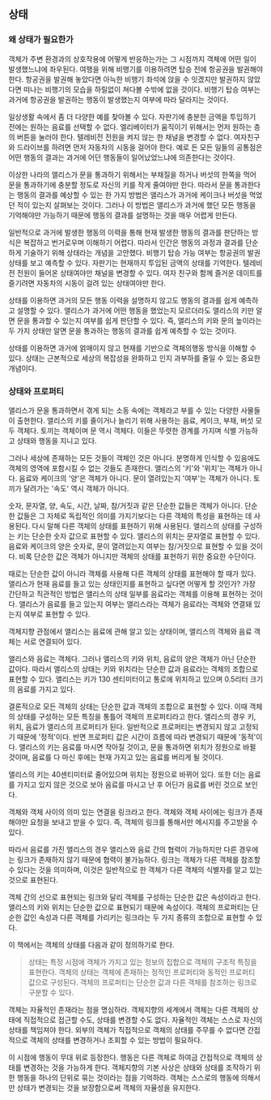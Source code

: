## 상태
### 왜 상태가 필요한가
객체가 주변 환경과의 상호작용에 어떻게 반응하는가는 그 시점까지 객체에 어떤 일이 발생했느냐에 좌우된다. 여행을 위해 비행기를 이용하려면 탑승 전에 항공권을 발권해야 한다. 항공권을 발권해 놓았다면 아늑한 비행기 좌석에 앉을 수 잇겠지만 발권하지 않았다면 떠나는 비행기의 모습을 하릴없이 쳐다볼 수밖에 없을 것이다. 비행기 탑승 여부는 과거에 항공권을 발권하는 행동이 발생했는지 여부에 따라 달라지는 것이다. 

일상생활 속에서 좀 더 다양한 예를 찾아볼 수 있다. 자판기에 충분한 금액을 투입하기 전에는 원하는 음료를 선택할 수 없다. 엘리베이터가 움직이기 위해서는 먼저 원하는 층의 버튼을 눌러야 한다. 텔레비전 전원을 켜지 않는 한 채널을 변경할 수 없다. 여자친구와 드라이브를 하려면 먼저 자동차의 시동을 걸어야 한다. 예로 든 모든 일들의 공통점은 어떤 행동의 결과는 과거에 어던 행동들이 일어났었느냐에 의존한다는 것이다.

이상한 나라의 앨리스가 문을 통과하기 위해서는 부채질을 하거나 버섯의 한쪽을 먹어 문을 통과하기에 충분할 정도로 자신의 키를 작게 줄여야만 한다. 따라서 문을 통과한다는 행동의 결과를 예상할 수 있는 한 가지 방법은 앨리스가 과거에 케이크나 버섯을 먹었던 적이 있는지 살펴보는 것이다. 그러나 이 방법은 앨리스가 과거에 했던 모든 행동을 기억해야만 가능하기 때문에 행동의 결과를 설명하는 것을 매우 어렵게 만든다. 

일반적으로 과거에 발생한 행동의 이력을 통해 현재 발생한 행동의 결과를 판단하는 방식은 복잡하고 번거로우며 이해하기 어렵다. 따라서 인간은 행동의 과정과 결과를 단순하게 기술하기 위해 상태라는 개념을 고안했다. 비행기 탑승 가능 여부는 항공권의 발권 상태를 보고 예측할 수 있다. 자판기는 현재까지 투입된 금액의 상태를 기억한다. 텔레비전 전원이 들어온 상태여야만 채널을 변경할 수 있다. 여자 친구와 함께 즐거운 데이트를 즐기려면 자동차의 시동이 걸려 있는 상태여야만 한다.

상태를 이용하면 과거의 모든 행동 이력을 설명하지 않고도 행동의 결과를 쉽게 예측하고 설명할 수 있다. 앨리스가 과거에 어떤 행동을 했었는지 모르더라도 앨리스의 키만 알면 문을 통과할 수 있는지 여부를 쉽게 판단할 수 있다. 즉, 앨리스의 키와 문의 높이라는 두 가지 상태만 알면 문을 통과하는 행동의 결과를 쉽게 예측할 수 있는 것이다. 

상태를 이용하면 과거에 얽매이지 않고 현재를 기반으로 객체의행동 방식을 이해할 수 있다. 상태는 근본적으로 세상의 복잡성을 완화하고 인지 과부하를 줄일 수 있는 중요한 개념이다.

### 상태와 프로퍼티
앨리스가 문을 통과하면서 겪게 되는 소동 속에는 객체라고 부를 수 있는 다양한 사물들이 출현한다. 앨리스의 키를 줄이거나 늘리기 위해 사용하는 음료, 케이크, 부채, 버섯 모두 객체다. 토끼는 객체이며 문 역시 객체다. 이들은 뚜렷한 경계를 가지며 식별 가능하고 상태와 행동을 지니고 있다.

그러나 세상에 존재하는 모든 것들이 객체인 것은 아니다. 분명하게 인식할 수 있음에도 객체의 영역에 포함시킬 수 없는 것들도 존재한다. 앨리스의 '키'와 '위치'는 객체가 아니다. 음료와 케이크의 '양'은 객체가 아니다. 문이 열려있는지 '여부'는 객체가 아니다. 토끼가 달려가는 '속도' 역시 객체가 아니다.

숫자, 문자열, 양, 속도, 시간, 날짜, 참/거짓과 같은 단순한 값들은 객체가 아니다. 단순한 값들은 그 자체로 독립적인 의미를 가지기보다는 다른 객체의 특성을 표현하는 데 사용된다. 다시 말해 다른 객체의 상태를 표현하기 위해 사용된다. 앨리스의 상태를 구성하는 키는 단순한 숫자 값으로 표현할 수 있다. 앨리스의 위치는 문자열로 표현할 수 있다. 음료와 케이크의 양은 숫자로, 문이 열려있는지 여부는 참/거짓으로 표현할 수 있을 것이다. 비록 단순한 값은 객체가 아니지만 객체의 상태를 표현하기 위한 중요한 수단이다.

때로는 단순한 값이 아니라 객체를 사용해 다른 객체의 상태를 표현해야 할 때가 있다. 앨리스가 현재 음료를 들고 있는 상태인지를 표현하고 싶다면 어떻게 할 것인가? 가장 간단하고 직관적인 방법은 앨리스의 상태 일부를 음료라는 객체를 이용해 표현하는 것이다. 앨리스가 음료를 들고 있는지 여부는 앨리스라는 객체가 음료라는 객체와 연결돼 있는지 여부로 표현할 수 있다.

객체지향 관점에서 앨리스는 음료에 관해 알고 있는 상태이며, 앨리스의 객체와 음료 객체는 서로 연결되어 있다. 

앨리스와 음료는 객체다. 그러나 앨리스의 키와 위치, 음료의 양은 객체가 아닌 단순한 값이다. 따라서 앨리스의 상태는 키와 위치라는 단순한 값과 음료라는 객체의 조합으로 표현할 수 있다. 앨리스는 키가 130 센티미터이고 통로에 위치하고 있으며 0.5리터 크기의 음료를 가지고 있다.

결론적으로 모든 객체의 상태는 단순한 값과 객체의 조합으로 표현할 수 있다. 이때 객체의 상태를 구성하는 모든 특징을 통틀어 객체의 프로퍼티라고 한다. 앨리스의 경우 키, 위치, 음료가 앨리스의 프로퍼티가 된다. 일반적으로 프로퍼티는 변경되지 않고 고정되기 때문에 '정적'이다. 반면 프로퍼티 값은 시간이 흐름에 따라 변경되기 때문에 '동적'이다. 앨리스의 키는 음료를 마시면 작아질 것이고, 문을 통과하면 위치가 정원으로 바뀔 것이며, 음료를 다 마신 후에는 현재 가지고 있는 음료를 버리게 될 것이다.

앨리스의 키는 40센티미터로 줄어있으며 위치는 정원으로 바뀌어 있다. 또한 더는 음료를 가지고 있지 않은 것으로 보아 음료를 마시고 난 후 어딘가 음료를 버린 것으로 보인다.

객체와 객체 사이의 의미 있는 연결을 링크라고 한다. 객체와 객체 사이에는 링크가 존재해야만 요청을 보내고 받을 수 있다. 즉, 객체의 링크를 통해서만 메시지를 주고받을 수 있다. 

따라서 음료를 가진 앨리스의 경우 앨리스와 음료 간의 협력이 가능하지만 다른 경우에는 링크가 존재하지 않기 때문에 협력이 불가능하다. 링크는 객체가 다른 객체를 참조할 수 있다는 것을 의미하며, 이것은 일반적으로 한 객체가 다른 객체의 식별자를 알고 있는 것으로 표현된다.

객체 간의 선으로 표현되는 링크와 달리 객체를 구성하는 단순한 값은 속성이라고 한다. 앨리스의 키와 위치는 단순한 값으로 표현되기 때문에 속성이다. 객체의 프로퍼티는 단순한 값인 속성과 다른 객체를 가리키는 링크라는 두 가지 종류의 조합으로 표현할 수 있다. 

이 책에서는 객체의 상태를 다음과 같이 정의하기로 한다.

> 상태는 특정 시점에 객체가 가지고 있는 정보의 집합으로 객체의 구조적 특징을 표현한다. 객체의 상태는 객체에 존재하는 정적인 프로퍼티와 동적인 프로퍼티 값으로 구성된다. 객체의 프로퍼티는 단순한 값과 다른 객체를 참조하는 링크로 구분할 수 있다.

객체는 자율적인 존재라는 점을 명심하라. 객체지향의 세계에서 객체는 다른 객체의 상태에 직접적으로 접근할 수도, 상태를 변경할 수도 없다. 자율적인 객체는 스스로 자신의 상태를 책임져야 한다. 외부의 객체가 직접적으로 객체의 상태를 주무를 수 없다면 간접적으로 객체의 상태를 변경하거나 조회할 수 있는 방법이 필요하다.

이 시점에 행동이 무대 위로 등장한다. 행동은 다른 객체로 하여금 간접적으로 객체의 상태를 변경하는 것을 가능하게 한다. 객체지향의 기본 사상은 상태와 상태를 조작하기 위한 행동을 하나의 단위로 묶는 것이라는 점을 기억하라. 객체는 스스로의 행동에 의해서만 상태가 변경되는 것을 보장함으로써 객체의 자율성을 유지한다.